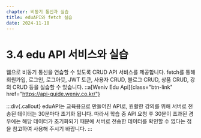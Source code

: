 ```yaml
---
chapter: 비동기 통신과 실습
title: eduAPI와 fetch 실습
date: 2024-11-18
---
```


# 3.4 edu API 서비스와 실습

웹으로 비동기 통신을 연습할 수 있도록 CRUD API 서비스를 제공합니다. fetch를 통해 회원가입, 로그인, 로그아웃, JWT 토큰, 사용자 CRUD, 블로그 CRUD, 상품 CRUD, 강의 CRUD 등을 실습할 수 있습니다.
::a[Weniv Edu Api]{class="btn-link" href="https://api-guide.weniv.co.kr/"}

:::div{.callout}
eduAPI는 교육용으로 만들어진 API로, 원활한 강의를 위해 서버로 전송된 데이터는 30분마다 초기화 됩니다. 따라서 학습 중 API 요청 후 30분이 초과된 경우에는 해당 데이터가 초기화되기 때문에 서버로 전송한 데이터를 확인할 수 없다는 점을 참고하여 사용해 주시기 바랍니다.
:::
